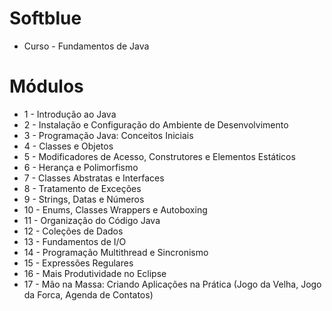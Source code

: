# Softblue
* Curso - Fundamentos de Java

# Módulos
* 1 - Introdução ao Java
* 2 - Instalação e Configuração do Ambiente de Desenvolvimento
* 3 - Programação Java: Conceitos Iniciais
* 4 - Classes e Objetos
* 5 - Modificadores de Acesso, Construtores e Elementos Estáticos
* 6 - Herança e Polimorfismo
* 7 - Classes Abstratas e Interfaces
* 8 - Tratamento de Exceções
* 9 - Strings, Datas e Números
* 10 - Enums, Classes Wrappers e Autoboxing
* 11 - Organização do Código Java
* 12 - Coleções de Dados
* 13 - Fundamentos de I/O
* 14 - Programação Multithread e Sincronismo
* 15 - Expressões Regulares
* 16 - Mais Produtividade no Eclipse
* 17 - Mão na Massa: Criando Aplicações na Prática (Jogo da Velha, Jogo da Forca, Agenda de Contatos)